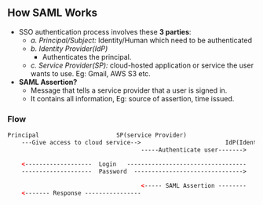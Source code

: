 ## How SAML Works
- SSO authentication process involves these **3 parties**:
  - *a. Principal/Subject:* Identity/Human which need to be authenticated
  - *b. Identity Provider(IdP)*
    - Authenticates the principal.
  - *c. Service Provider(SP):* cloud-hosted application or service the user wants to use. Eg: Gmail, AWS S3 etc.
- **SAML Assertion?**
  - Message that tells a service provider that a user is signed in.
  - It contains all information, Eg: source of assertion, time issued.

### Flow
```html
Principal                      SP(service Provider)
    ---Give access to cloud service-->                        IdP(Identity Provider)
                                      -----Authenticate user------->

    <-------------------  Login   ----------------------------------
    --------------------  Password  ------------------------------->
      
                                      <----- SAML Assertion --------
    <------- Response ----------------
```

